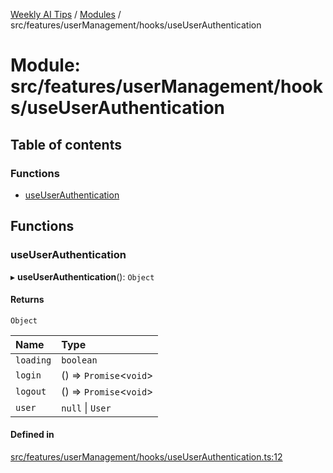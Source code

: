 [Weekly AI Tips](../README.md) / [Modules](../modules.md) / src/features/userManagement/hooks/useUserAuthentication

# Module: src/features/userManagement/hooks/useUserAuthentication

## Table of contents

### Functions

- [useUserAuthentication](src_features_userManagement_hooks_useUserAuthentication.md#useuserauthentication)

## Functions

### useUserAuthentication

▸ **useUserAuthentication**(): `Object`

#### Returns

`Object`

| Name | Type |
| :------ | :------ |
| `loading` | `boolean` |
| `login` | () => `Promise`\<`void`\> |
| `logout` | () => `Promise`\<`void`\> |
| `user` | ``null`` \| `User` |

#### Defined in

[src/features/userManagement/hooks/useUserAuthentication.ts:12](https://github.com/alexsoyes/weekly-ai-tips/blob/82d80f9c03fb9b1eb480331758fae01e00b39731/src/features/userManagement/hooks/useUserAuthentication.ts#L12)
